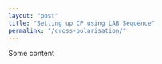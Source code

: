 ```yaml
---
layout: "post"
title: "Setting up CP using LAB Sequence"
permalink: "/cross-polarisation/"
---
```


Some content